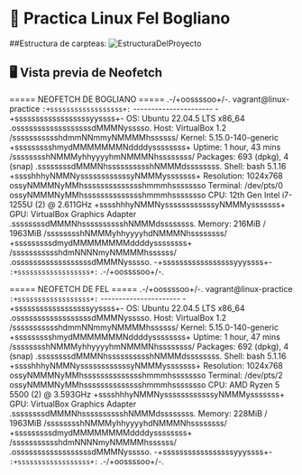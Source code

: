 # 🐧 Practica Linux Fel Bogliano

##Estructura de carpteas:
![EstructuraDelProyecto](https://github.com/user-attachments/assets/fcd08083-062a-4358-b1c6-be9452f133e7)

## 🖥️ Vista previa de Neofetch
===== NEOFETCH DE BOGLIANO =====
            .-/+oossssoo+/-.               vagrant@linux-practice
        `:+ssssssssssssssssss+:`           ----------------------
      -+ssssssssssssssssssyyssss+-         OS: Ubuntu 22.04.5 LTS x86_64
    .ossssssssssssssssssdMMMNysssso.       Host: VirtualBox 1.2
   /ssssssssssshdmmNNmmyNMMMMhssssss/      Kernel: 5.15.0-140-generic
  +ssssssssshmydMMMMMMMNddddyssssssss+     Uptime: 1 hour, 43 mins
 /sssssssshNMMMyhhyyyyhmNMMMNhssssssss/    Packages: 693 (dpkg), 4 (snap)
.ssssssssdMMMNhsssssssssshNMMMdssssssss.   Shell: bash 5.1.16
+sssshhhyNMMNyssssssssssssyNMMMysssssss+   Resolution: 1024x768
ossyNMMMNyMMhsssssssssssssshmmmhssssssso   Terminal: /dev/pts/0
ossyNMMMNyMMhsssssssssssssshmmmhssssssso   CPU: 12th Gen Intel i7-1255U (2) @ 2.611GHz
+sssshhhyNMMNyssssssssssssyNMMMysssssss+   GPU: VirtualBox Graphics Adapter
.ssssssssdMMMNhsssssssssshNMMMdssssssss.   Memory: 216MiB / 1963MiB
 /sssssssshNMMMyhhyyyyhdNMMMNhssssssss/
  +sssssssssdmydMMMMMMMMddddyssssssss+
   /ssssssssssshdmNNNNmyNMMMMhssssss/
    .ossssssssssssssssssdMMMNysssso.
      -+sssssssssssssssssyyyssss+-
        `:+ssssssssssssssssss+:`
            .-/+oossssoo+/-.




===== NEOFETCH DE FEL =====
            .-/+oossssoo+/-.               vagrant@linux-practice
        `:+ssssssssssssssssss+:`           ----------------------
      -+ssssssssssssssssssyyssss+-         OS: Ubuntu 22.04.5 LTS x86_64
    .ossssssssssssssssssdMMMNysssso.       Host: VirtualBox 1.2
   /ssssssssssshdmmNNmmyNMMMMhssssss/      Kernel: 5.15.0-140-generic
  +ssssssssshmydMMMMMMMNddddyssssssss+     Uptime: 1 hour, 47 mins
 /sssssssshNMMMyhhyyyyhmNMMMNhssssssss/    Packages: 692 (dpkg), 4 (snap)
.ssssssssdMMMNhsssssssssshNMMMdssssssss.   Shell: bash 5.1.16
+sssshhhyNMMNyssssssssssssyNMMMysssssss+   Resolution: 1024x768
ossyNMMMNyMMhsssssssssssssshmmmhssssssso   Terminal: /dev/pts/2
ossyNMMMNyMMhsssssssssssssshmmmhssssssso   CPU: AMD Ryzen 5 5500 (2) @ 3.593GHz
+sssshhhyNMMNyssssssssssssyNMMMysssssss+   GPU: VirtualBox Graphics Adapter
.ssssssssdMMMNhsssssssssshNMMMdssssssss.   Memory: 228MiB / 1963MiB
 /sssssssshNMMMyhhyyyyhdNMMMNhssssssss/
  +sssssssssdmydMMMMMMMMddddyssssssss+
   /ssssssssssshdmNNNNmyNMMMMhssssss/
    .ossssssssssssssssssdMMMNysssso.
      -+sssssssssssssssssyyyssss+-
        `:+ssssssssssssssssss+:`
            .-/+oossssoo+/-.



